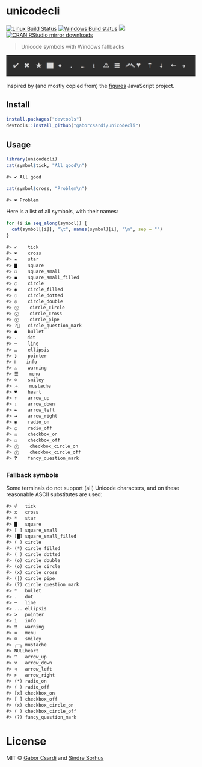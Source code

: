 



# unicodecli

[![Linux Build Status](https://travis-ci.org/gaborcsardi/unicodecli.svg?branch=master)](https://travis-ci.org/gaborcsardi/unicodecli)
[![Windows Build status](https://ci.appveyor.com/api/projects/status/github/gaborcsardi/unicodecli?svg=true)](https://ci.appveyor.com/project/gaborcsardi/unicodecli)
[![](http://www.r-pkg.org/badges/version/unicodecli)](http://www.r-pkg.org/pkg/unicodecli)
[![CRAN RStudio mirror downloads](http://cranlogs.r-pkg.org/badges/unicodecli)](http://www.r-pkg.org/pkg/unicodecli)


> Unicode symbols with Windows fallbacks

![](/inst/screenshot.png)

Inspired by (and mostly copied from) the
[figures](https://github.com/sindresorhus/figures) JavaScript project.

## Install


```r
install.packages("devtools")
devtools::install_github("gaborcsardi/unicodecli")
```

## Usage


```r
library(unicodecli)
cat(symbol$tick, "All good\n")
```

```
#> ✔ All good
```

```r
cat(symbol$cross, "Problem\n")
```

```
#> ✖ Problem
```

Here is a list of all symbols, with their names:


```r
for (i in seq_along(symbol)) {
  cat(symbol[[i]], "\t", names(symbol)[i], "\n", sep = "")
}
```

```
#> ✔	tick
#> ✖	cross
#> ★	star
#> ▇	square
#> ◻	square_small
#> ◼	square_small_filled
#> ◯	circle
#> ◉	circle_filled
#> ◌	circle_dotted
#> ◎	circle_double
#> ⓞ	circle_circle
#> ⓧ	circle_cross
#> Ⓘ	circle_pipe
#> ?⃝	circle_question_mark
#> ●	bullet
#> ․	dot
#> ─	line
#> …	ellipsis
#> ❯	pointer
#> ℹ	info
#> ⚠	warning
#> ☰	menu
#> ☺	smiley
#> ෴	mustache
#> ♥	heart
#> ↑	arrow_up
#> ↓	arrow_down
#> ←	arrow_left
#> →	arrow_right
#> ◉	radio_on
#> ◯	radio_off
#> ☒	checkbox_on
#> ☐	checkbox_off
#> ⓧ	checkbox_circle_on
#> Ⓘ	checkbox_circle_off
#> ❓	fancy_question_mark
```

### Fallback symbols

Some terminals do not support (all) Unicode characters, and on these reasonable
ASCII substitutes are used:


```
#> √   tick
#> x   cross
#> *   star
#> █   square
#> [ ] square_small
#> [█] square_small_filled
#> ( ) circle
#> (*) circle_filled
#> ( ) circle_dotted
#> (o) circle_double
#> (o) circle_circle
#> (x) circle_cross
#> (|) circle_pipe
#> (?) circle_question_mark
#> *   bullet
#> .   dot
#> ─   line
#> ... ellipsis
#> >   pointer
#> i   info
#> ‼   warning
#> ≡   menu
#> ☺   smiley
#> ┌─┐ mustache
#> NULLheart
#> ^   arrow_up
#> v   arrow_down
#> <   arrow_left
#> >   arrow_right
#> (*) radio_on
#> ( ) radio_off
#> [x] checkbox_on
#> [ ] checkbox_off
#> (x) checkbox_circle_on
#> ( ) checkbox_circle_off
#> (?) fancy_question_mark
```

# License

MIT © [Gabor Csardi](http://gaborcsardi.org) and [Sindre Sorhus](http://sindresorhus.com)
